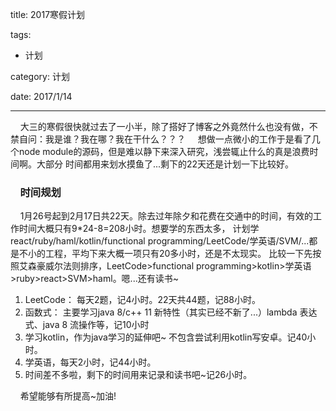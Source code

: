 title: 2017寒假计划

tags: 

- 计划

category: 计划

date: 2017/1/14

---


&nbsp;&nbsp;&nbsp;&nbsp;大三的寒假很快就过去了一小半，除了搭好了博客之外竟然什么也没有做，不禁自问：我是谁？我在哪？我在干什么？？？
&nbsp;&nbsp;&nbsp;&nbsp;想做一点微小的工作于是看了几个node module的源码，但是难以静下来深入研究，浅尝辄止什么的真是浪费时间啊。大部分
时间都用来划水摸鱼了...剩下的22天还是计划一下比较好。

### &nbsp;&nbsp;&nbsp;&nbsp;时间规划
&nbsp;&nbsp;&nbsp;&nbsp;1月26号起到2月17日共22天。除去过年除夕和花费在交通中的时间，有效的工作时间大概只有9*24-8=208小时。想要学的东西太多，
计划学react/ruby/haml/kotlin/functional programming/LeetCode/学英语/SVM/...都是不小的工程，平均下来大概一项只有20多小时，还是不太现实。
比较一下先按照艾森豪威尔法则排序，LeetCode>functional programming>kotlin>学英语>ruby>react>SVM>haml。嗯...还有读书~
1. LeetCode： 每天2题，记4小时。22天共44题，记88小时。
2. 函数式： 主要学习java 8/c++ 11 新特性（其实已经不新了...）lambda 表达式、java 8 流操作等，记10小时
3. 学习kotlin，作为java学习的延伸吧~ 不包含尝试利用kotlin写安卓。记40小时。
4. 学英语，每天2小时，记44小时。
5. 时间差不多啦，剩下的时间用来记录和读书吧~记26小时。

&nbsp;&nbsp;&nbsp;&nbsp;希望能够有所提高~加油!